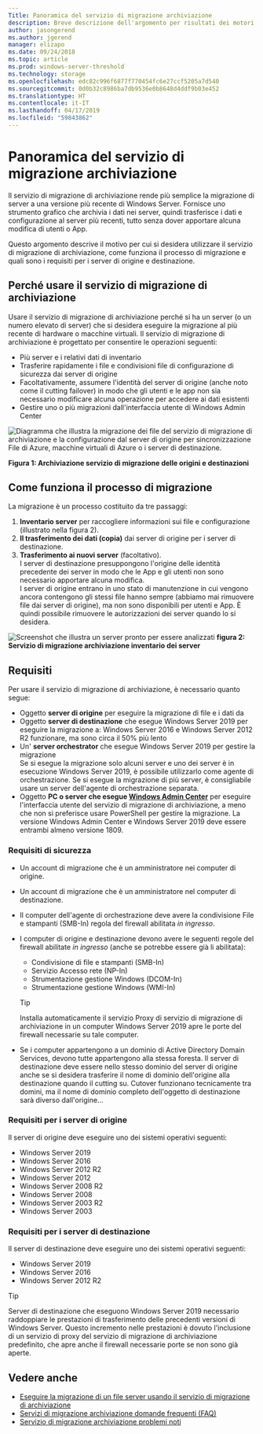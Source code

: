 ```yaml
---
Title: Panoramica del servizio di migrazione archiviazione
description: Breve descrizione dell'argomento per risultati dei motori di ricerca
author: jasongerend
ms.author: jgerend
manager: elizapo
ms.date: 09/24/2018
ms.topic: article
ms.prod: windows-server-threshold
ms.technology: storage
ms.openlocfilehash: edc82c996f6877f770454fc6e27ccf5205a7d540
ms.sourcegitcommit: 0d0b32c8986ba7db9536e0b8648d4ddf9b03e452
ms.translationtype: HT
ms.contentlocale: it-IT
ms.lasthandoff: 04/17/2019
ms.locfileid: "59843862"
---
```

# <a name="storage-migration-service-overview"></a>Panoramica del servizio di migrazione archiviazione

Il servizio di migrazione di archiviazione rende più semplice la migrazione di server a una versione più recente di Windows Server. Fornisce uno strumento grafico che archivia i dati nei server, quindi trasferisce i dati e configurazione al server più recenti, tutto senza dover apportare alcuna modifica di utenti o App.

Questo argomento descrive il motivo per cui si desidera utilizzare il servizio di migrazione di archiviazione, come funziona il processo di migrazione e quali sono i requisiti per i server di origine e destinazione.

## <a name="why-use-storage-migration-service"></a>Perché usare il servizio di migrazione di archiviazione

Usare il servizio di migrazione di archiviazione perché si ha un server (o un numero elevato di server) che si desidera eseguire la migrazione al più recente di hardware o macchine virtuali. Il servizio di migrazione di archiviazione è progettato per consentire le operazioni seguenti:

- Più server e i relativi dati di inventario
- Trasferire rapidamente i file e condivisioni file di configurazione di sicurezza dai server di origine
- Facoltativamente, assumere l'identità del server di origine (anche noto come il cutting failover) in modo che gli utenti e le app non sia necessario modificare alcuna operazione per accedere ai dati esistenti
- Gestire uno o più migrazioni dall'interfaccia utente di Windows Admin Center

![Diagramma che illustra la migrazione dei file del servizio di migrazione di archiviazione e la configurazione dal server di origine per sincronizzazione File di Azure, macchine virtuali di Azure o i server di destinazione.](media\overview\storage-migration-service-diagram.png)

**Figura 1: Archiviazione servizio di migrazione delle origini e destinazioni**

## <a name="how-the-migration-process-works"></a>Come funziona il processo di migrazione

La migrazione è un processo costituito da tre passaggi:

1. **Inventario server** per raccogliere informazioni sui file e configurazione (illustrato nella figura 2).
2. **Il trasferimento dei dati (copia)** dai server di origine per i server di destinazione.
3. **Trasferimento ai nuovi server** (facoltativo).<br>I server di destinazione presuppongono l'origine delle identità precedente dei server in modo che le App e gli utenti non sono necessario apportare alcuna modifica. <br>I server di origine entrano in uno stato di manutenzione in cui vengono ancora contengono gli stessi file hanno sempre (abbiamo mai rimuovere file dai server di origine), ma non sono disponibili per utenti e App. È quindi possibile rimuovere le autorizzazioni dei server quando lo si desidera.

![Screenshot che illustra un server pronto per essere analizzati](media/migrate/inventory.png)
**figura 2: Servizio di migrazione archiviazione inventario dei server**

## <a name="requirements"></a>Requisiti

Per usare il servizio di migrazione di archiviazione, è necessario quanto segue:

- Oggetto **server di origine** per eseguire la migrazione di file e i dati da
- Oggetto **server di destinazione** che esegue Windows Server 2019 per eseguire la migrazione a: Windows Server 2016 e Windows Server 2012 R2 funzionare, ma sono circa il 50% più lento
- Un' **server orchestrator** che esegue Windows Server 2019 per gestire la migrazione  <br>Se si esegue la migrazione solo alcuni server e uno dei server è in esecuzione Windows Server 2019, è possibile utilizzarlo come agente di orchestrazione. Se si esegue la migrazione di più server, è consigliabile usare un server dell'agente di orchestrazione separata.
- Oggetto **PC o server che esegue [Windows Admin Center](../../manage/windows-admin-center/understand/windows-admin-center.md)**  per eseguire l'interfaccia utente del servizio di migrazione di archiviazione, a meno che non si preferisce usare PowerShell per gestire la migrazione. La versione Windows Admin Center e Windows Server 2019 deve essere entrambi almeno versione 1809. 

### <a name="security-requirements"></a>Requisiti di sicurezza

- Un account di migrazione che è un amministratore nei computer di origine.
- Un account di migrazione che è un amministratore nel computer di destinazione.
- Il computer dell'agente di orchestrazione deve avere la condivisione File e stampanti (SMB-In) regola del firewall abilitata *in ingresso*.
- I computer di origine e destinazione devono avere le seguenti regole del firewall abilitate *in ingresso* (anche se potrebbe essere già li abilitata):
  - Condivisione di file e stampanti (SMB-In)
  - Servizio Accesso rete (NP-In)
  - Strumentazione gestione Windows (DCOM-In)
  - Strumentazione gestione Windows (WMI-In)
  
  > [!TIP]
  > Installa automaticamente il servizio Proxy di servizio di migrazione di archiviazione in un computer Windows Server 2019 apre le porte del firewall necessarie su tale computer.
- Se i computer appartengono a un dominio di Active Directory Domain Services, devono tutte appartengono alla stessa foresta. Il server di destinazione deve essere nello stesso dominio del server di origine anche se si desidera trasferire il nome di dominio dell'origine alla destinazione quando il cutting su. Cutover funzionano tecnicamente tra domini, ma il nome di dominio completo dell'oggetto di destinazione sarà diverso dall'origine...

### <a name="requirements-for-source-servers"></a>Requisiti per i server di origine

Il server di origine deve eseguire uno dei sistemi operativi seguenti:

- Windows Server 2019
- Windows Server 2016
- Windows Server 2012 R2
- Windows Server 2012
- Windows Server 2008 R2
- Windows Server 2008
- Windows Server 2003 R2
- Windows Server 2003

### <a name="requirements-for-destination-servers"></a>Requisiti per i server di destinazione

Il server di destinazione deve eseguire uno dei sistemi operativi seguenti:

- Windows Server 2019
- Windows Server 2016
- Windows Server 2012 R2

> [!TIP]
> Server di destinazione che eseguono Windows Server 2019 necessario raddoppiare le prestazioni di trasferimento delle precedenti versioni di Windows Server. Questo incremento nelle prestazioni è dovuto l'inclusione di un servizio di proxy del servizio di migrazione di archiviazione predefinito, che apre anche il firewall necessarie porte se non sono già aperte.

## <a name="see-also"></a>Vedere anche

- [Eseguire la migrazione di un file server usando il servizio di migrazione di archiviazione](migrate-data.md)
- [Servizi di migrazione archiviazione domande frequenti (FAQ)](faq.md)
- [Servizio di migrazione archiviazione problemi noti](known-issues.md)
